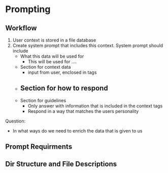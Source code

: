 # Prompting

## Workflow
1. User context is stored in a file database
2. Create system prompt that includes this context. System prompt should include
    - What this data will be used for
        - This will be used for ....
    - Section for context data
        - input from user, enclosed in tags
    - Section for how to respond
        - 
    - Section for guidelines
        - Only answer with information that is included in the context tags
        - Respond in a way that matches the users personality

Question:
- In what ways do we need to enrich the data that is given to us


## Prompt Requirments


## Dir Structure and File Descriptions